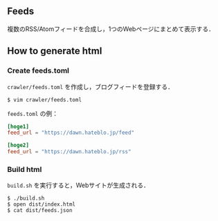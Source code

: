 ## Feeds

複数のRSS/Atomフィードを合成し，1つのWebページにまとめて表示する．

## How to generate html

### Create feeds.toml

`crawler/feeds.toml` を作成し，ブログフィードを登録する．

```
$ vim crawler/feeds.toml
```

`feeds.toml` の例：

```feeds.toml
[hoge1]
feed_url = "https://dawn.hateblo.jp/feed"

[hoge2]
feed_url = "https://dawn.hateblo.jp/rss"
```

### Build html

`build.sh` を実行すると，Webサイトが生成される．

```
$ ./build.sh
$ open dist/index.html
$ cat dist/feeds.json
```
